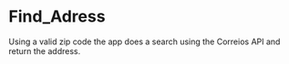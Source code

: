 # Find_Adress

Using a valid zip code the app does a search using the Correios API and return the address.
